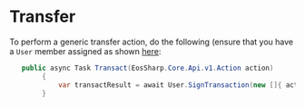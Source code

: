 # Transfer

To perform a generic transfer action, do the following (ensure that you have a `User` member assigned as shown [here](https://liquiidio.gitbook.io/unity-plugin-suite/v/universalauthenticatorlibrary/examples/example_b):

```csharp
   public async Task Transact(EosSharp.Core.Api.v1.Action action)
        {
            var transactResult = await User.SignTransaction(new []{ action });
        }
```
